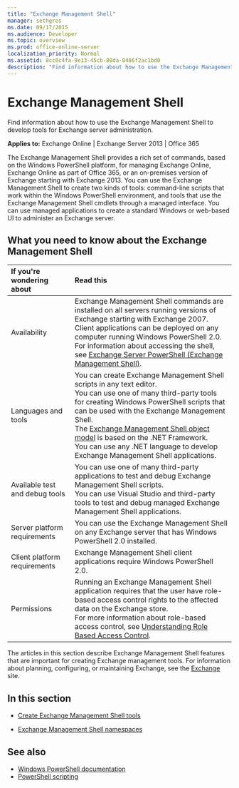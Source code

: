 ```yaml
---
title: "Exchange Management Shell"
manager: sethgros
ms.date: 09/17/2015
ms.audience: Developer
ms.topic: overview
ms.prod: office-online-server
localization_priority: Normal
ms.assetid: 8cc0c4fa-9e13-45cb-88da-0486f2ac1bd0
description: "Find information about how to use the Exchange Management Shell to develop tools for Exchange server administration."
---
```


# Exchange Management Shell

Find information about how to use the Exchange Management Shell to develop tools for Exchange server administration.
  
**Applies to:** Exchange Online | Exchange Server 2013 | Office 365
  
The Exchange Management Shell provides a rich set of commands, based on the Windows PowerShell platform, for managing Exchange Online, Exchange Online as part of Office 365, or an on-premises version of Exchange starting with Exchange 2013. You can use the Exchange Management Shell to create two kinds of tools: command-line scripts that work within the Windows PowerShell environment, and tools that use the Exchange Management Shell cmdlets through a managed interface. You can use managed applications to create a standard Windows or web-based UI to administer an Exchange server. 
  
## What you need to know about the Exchange Management Shell

|If you're wondering about|Read this|
|:-----|:-----|
|Availability  <br/> |Exchange Management Shell commands are installed on all servers running versions of Exchange starting with Exchange 2007.<br/>Client applications can be deployed on any computer running Windows PowerShell 2.0.<br/> For information about accessing the shell, see [Exchange Server PowerShell (Exchange Management Shell)](https://docs.microsoft.com/en-us/powershell/exchange/exchange-server/exchange-management-shell?view=exchange-ps).  <br/> |
|Languages and tools  <br/> |You can create Exchange Management Shell scripts in any text editor.<br/>You can use one of many third-party tools for creating Windows PowerShell scripts that can be used with the Exchange Management Shell.  <br/> The [Exchange Management Shell object model](exchange-management-shell-namespaces.md) is based on the .NET Framework.<br/>You can use any .NET language to develop Exchange Management Shell applications.  <br/> |
|Available test and debug tools  <br/> |You can use one of many third-party applications to test and debug Exchange Management Shell scripts.  <br/> You can use Visual Studio and third-party tools to test and debug managed Exchange Management Shell applications.  <br/> |
|Server platform requirements  <br/> |You can use the Exchange Management Shell on any Exchange server that has Windows PowerShell 2.0 installed.  <br/> |
|Client platform requirements  <br/> |Exchange Management Shell client applications require Windows PowerShell 2.0.  <br/> |
|Permissions  <br/> |Running an Exchange Management Shell application requires that the user have role-based access control rights to the affected data on the Exchange store.<br/>For more information about role-based access control, see [Understanding Role Based Access Control](http://technet.microsoft.com/en-us/library/dd298183.aspx).  <br/> |
   
The articles in this section describe Exchange Management Shell features that are important for creating Exchange management tools. For information about planning, configuring, or maintaining Exchange, see the [Exchange](https://docs.microsoft.com/en-us/exchange/) site.
  
## In this section

- [Create Exchange Management Shell tools](create-exchange-management-shell-tools.md)
    
- [Exchange Management Shell namespaces](exchange-management-shell-namespaces.md)
    
## See also
  
- [Windows PowerShell documentation](https://docs.microsoft.com/en-us/powershell/scripting/getting-started/getting-started-with-windows-powershell?view=powershell-6)
- [PowerShell scripting](https://docs.microsoft.com/en-us/powershell/scripting/powershell-scripting?view=powershell-6)
    

